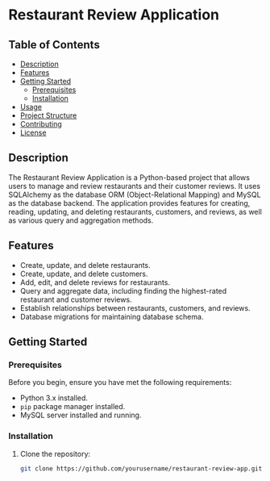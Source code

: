 # Restaurant Review Application

## Table of Contents

- [Description](#description)
- [Features](#features)
- [Getting Started](#getting-started)
  - [Prerequisites](#prerequisites)
  - [Installation](#installation)
- [Usage](#usage)
- [Project Structure](#project-structure)
- [Contributing](#contributing)
- [License](#license)

## Description

The Restaurant Review Application is a Python-based project that allows users to manage and review restaurants and their customer reviews. It uses SQLAlchemy as the database ORM (Object-Relational Mapping) and MySQL as the database backend. The application provides features for creating, reading, updating, and deleting restaurants, customers, and reviews, as well as various query and aggregation methods.

## Features

- Create, update, and delete restaurants.
- Create, update, and delete customers.
- Add, edit, and delete reviews for restaurants.
- Query and aggregate data, including finding the highest-rated restaurant and customer reviews.
- Establish relationships between restaurants, customers, and reviews.
- Database migrations for maintaining database schema.

## Getting Started

### Prerequisites

Before you begin, ensure you have met the following requirements:

- Python 3.x installed.
- `pip` package manager installed.
- MySQL server installed and running.

### Installation

1. Clone the repository:

   ```bash
   git clone https://github.com/yourusername/restaurant-review-app.git

